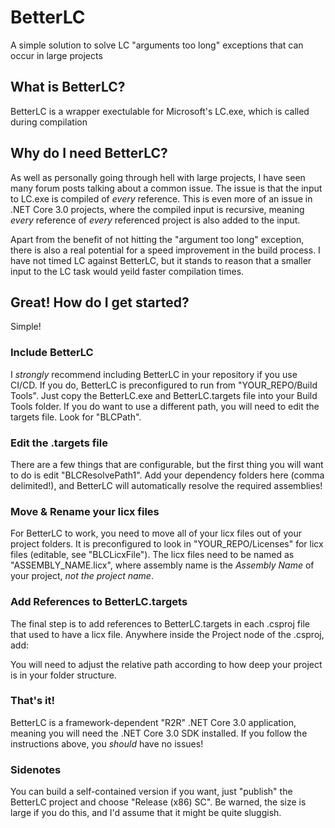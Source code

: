 # BetterLC
A simple solution to solve LC "arguments too long" exceptions that can occur in large projects

## What is BetterLC?
BetterLC is a wrapper exectulable for Microsoft's LC.exe, which is called during compilation

## Why do I need BetterLC?
As well as personally going through hell with large projects, I have seen many forum posts talking about a common issue. 
The issue is that the input to LC.exe is compiled of _every_ reference. 
This is even more of an issue in .NET Core 3.0 projects, where the compiled input is recursive, meaning _every_ reference of _every_ referenced project is also added to the input.

Apart from the benefit of not hitting the "argument too long" exception, there is also a real potential for a speed improvement in the build process. 
I have not timed LC against BetterLC, but it stands to reason that a smaller input to the LC task would yeild faster compilation times. 

## Great! How do I get started?
Simple!

### Include BetterLC
I *strongly* recommend including BetterLC in your repository if you use CI/CD. 
If you do, BetterLC is preconfigured to run from "YOUR_REPO/Build Tools". 
Just copy the BetterLC.exe and BetterLC.targets file into your Build Tools folder. 
If you do want to use a different path, you will need to edit the targets file. Look for "BLCPath".

### Edit the .targets file
There are a few things that are configurable, but the first thing you will want to do is edit "BLCResolvePath1". 
Add your dependency folders here (comma delimited!), and BetterLC will automatically resolve the required assemblies!

### Move & Rename your licx files
For BetterLC to work, you need to move all of your licx files out of your project folders. 
It is preconfigured to look in "YOUR_REPO/Licenses" for licx files (editable, see "BLCLicxFile"). 
The licx files need to be named as "ASSEMBLY_NAME.licx", where assembly name is the _Assembly Name_ of your project, _not the project name_.

### Add References to BetterLC.targets 
The final step is to add references to BetterLC.targets in each .csproj file that used to have a licx file. 
Anywhere inside the Project node of the .csproj, add:

  <Import Project="..\Build Tools\BetterLC.targets"/>
  
You will need to adjust the relative path according to how deep your project is in your folder structure.

### That's it!
BetterLC is a framework-dependent "R2R" .NET Core 3.0 application, meaning you will need the .NET Core 3.0 SDK installed. 
If you follow the instructions above, you _should_ have no issues!


### Sidenotes
You can build a self-contained version if you want, just "publish" the BetterLC project and choose "Release (x86) SC". Be warned, the size is large if you do this, and I'd assume that it might be quite sluggish.
